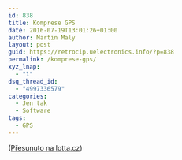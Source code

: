 ```yaml
---
id: 838
title: Komprese GPS
date: 2016-07-19T13:01:26+01:00
author: Martin Maly
layout: post
guid: https://retrocip.uelectronics.info/?p=838
permalink: /komprese-gps/
xyz_lnap:
  - "1"
dsq_thread_id:
  - "4997336579"
categories:
  - Jen tak
  - Software
tags:
  - GPS
---
```

([Přesunuto na Iotta.cz](https://iotta.cz/komprese-gps/))